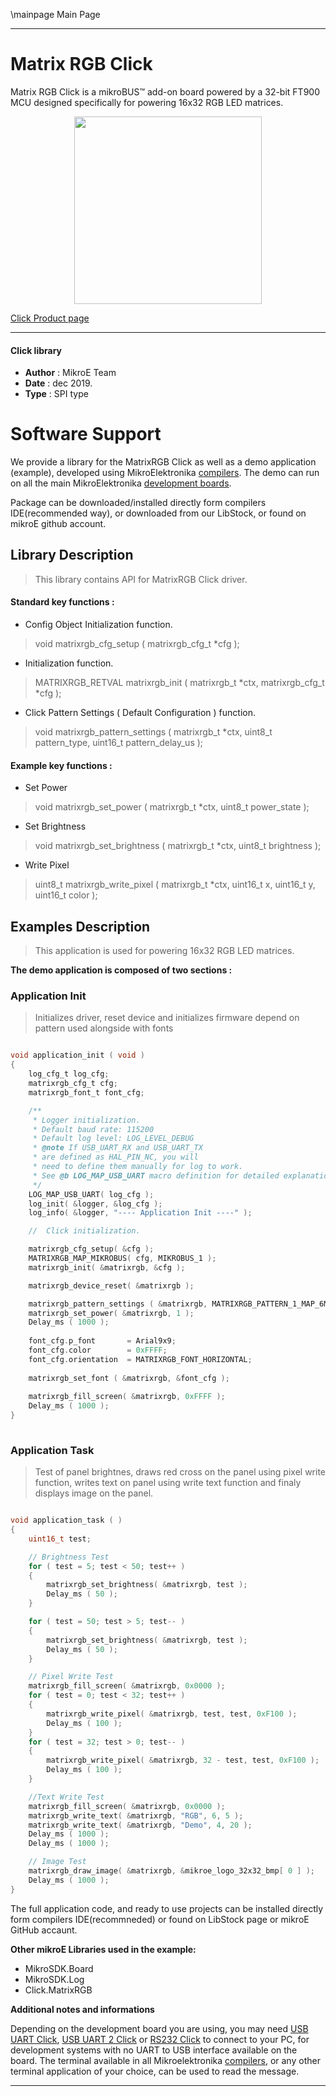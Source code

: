 \mainpage Main Page
 
 

---
# Matrix RGB Click

Matrix RGB Click is a mikroBUS™ add-on board powered by a 32-bit FT900 MCU designed specifically for powering 16x32 RGB LED matrices.

<p align="center">
  <img src="https://download.mikroe.com/images/click_for_ide/matrixrgb_click.png" height=300px>
</p>

[Click Product page](https://www.mikroe.com/matrix-rgb-click)

---


#### Click library 

- **Author**        : MikroE Team
- **Date**          : dec 2019.
- **Type**          : SPI type


# Software Support

We provide a library for the MatrixRGB Click 
as well as a demo application (example), developed using MikroElektronika 
[compilers](https://shop.mikroe.com/compilers). 
The demo can run on all the main MikroElektronika [development boards](https://shop.mikroe.com/development-boards).

Package can be downloaded/installed directly form compilers IDE(recommended way), or downloaded from our LibStock, or found on mikroE github account. 

## Library Description

> This library contains API for MatrixRGB Click driver.

#### Standard key functions :

- Config Object Initialization function.
> void matrixrgb_cfg_setup ( matrixrgb_cfg_t *cfg ); 
 
- Initialization function.
> MATRIXRGB_RETVAL matrixrgb_init ( matrixrgb_t *ctx, matrixrgb_cfg_t *cfg );

- Click Pattern Settings ( Default Configuration ) function.
> void matrixrgb_pattern_settings ( matrixrgb_t *ctx, uint8_t pattern_type, uint16_t pattern_delay_us );


#### Example key functions :

- Set Power
> void matrixrgb_set_power ( matrixrgb_t *ctx, uint8_t power_state );
 
- Set Brightness
> void matrixrgb_set_brightness ( matrixrgb_t *ctx, uint8_t brightness );

- Write Pixel
> uint8_t matrixrgb_write_pixel ( matrixrgb_t *ctx, uint16_t x, uint16_t y, uint16_t color );

## Examples Description

> This application is used for powering 16x32 RGB LED matrices.

**The demo application is composed of two sections :**

### Application Init 

> Initializes driver, reset device and initializes
> firmware depend on pattern used alongside with fonts 

```c

void application_init ( void )
{
    log_cfg_t log_cfg;
    matrixrgb_cfg_t cfg;
    matrixrgb_font_t font_cfg;

    /** 
     * Logger initialization.
     * Default baud rate: 115200
     * Default log level: LOG_LEVEL_DEBUG
     * @note If USB_UART_RX and USB_UART_TX 
     * are defined as HAL_PIN_NC, you will 
     * need to define them manually for log to work. 
     * See @b LOG_MAP_USB_UART macro definition for detailed explanation.
     */
    LOG_MAP_USB_UART( log_cfg );
    log_init( &logger, &log_cfg );
    log_info( &logger, "---- Application Init ----" );

    //  Click initialization.

    matrixrgb_cfg_setup( &cfg );
    MATRIXRGB_MAP_MIKROBUS( cfg, MIKROBUS_1 );
    matrixrgb_init( &matrixrgb, &cfg );

    matrixrgb_device_reset( &matrixrgb );

    matrixrgb_pattern_settings ( &matrixrgb, MATRIXRGB_PATTERN_1_MAP_6MM, 1000 );
    matrixrgb_set_power( &matrixrgb, 1 );
    Delay_ms ( 1000 );
    
    font_cfg.p_font       = Arial9x9;
    font_cfg.color        = 0xFFFF;
    font_cfg.orientation  = MATRIXRGB_FONT_HORIZONTAL;
    
    matrixrgb_set_font ( &matrixrgb, &font_cfg );
    
    matrixrgb_fill_screen( &matrixrgb, 0xFFFF );
    Delay_ms ( 1000 );
}
  
```

### Application Task

> Test of panel brightnes, draws red cross on
> the panel using pixel write function, writes text on panel using
> write text function and finaly displays image on the panel.

```c

void application_task ( )
{
    uint16_t test;

    // Brightness Test
    for ( test = 5; test < 50; test++ )
    {
        matrixrgb_set_brightness( &matrixrgb, test );
        Delay_ms ( 50 );
    }

    for ( test = 50; test > 5; test-- )
    {
        matrixrgb_set_brightness( &matrixrgb, test );
        Delay_ms ( 50 );
    }

    // Pixel Write Test
    matrixrgb_fill_screen( &matrixrgb, 0x0000 );
    for ( test = 0; test < 32; test++ )
    {
        matrixrgb_write_pixel( &matrixrgb, test, test, 0xF100 );
        Delay_ms ( 100 );
    }
    for ( test = 32; test > 0; test-- )
    {
        matrixrgb_write_pixel( &matrixrgb, 32 - test, test, 0xF100 );
        Delay_ms ( 100 );
    }

    //Text Write Test
    matrixrgb_fill_screen( &matrixrgb, 0x0000 );
    matrixrgb_write_text( &matrixrgb, "RGB", 6, 5 );
    matrixrgb_write_text( &matrixrgb, "Demo", 4, 20 );
    Delay_ms ( 1000 );
    Delay_ms ( 1000 );

    // Image Test
    matrixrgb_draw_image( &matrixrgb, &mikroe_logo_32x32_bmp[ 0 ] );
    Delay_ms ( 1000 );
}

```

The full application code, and ready to use projects can be  installed directly form compilers IDE(recommneded) or found on LibStock page or mikroE GitHub accaunt.

**Other mikroE Libraries used in the example:** 

- MikroSDK.Board
- MikroSDK.Log
- Click.MatrixRGB

**Additional notes and informations**

Depending on the development board you are using, you may need 
[USB UART Click](https://shop.mikroe.com/usb-uart-click), 
[USB UART 2 Click](https://shop.mikroe.com/usb-uart-2-click) or 
[RS232 Click](https://shop.mikroe.com/rs232-click) to connect to your PC, for 
development systems with no UART to USB interface available on the board. The 
terminal available in all Mikroelektronika 
[compilers](https://shop.mikroe.com/compilers), or any other terminal application 
of your choice, can be used to read the message.



---
